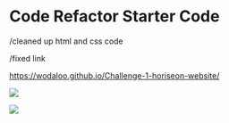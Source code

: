 # Code Refactor Starter Code

/cleaned up html and css code

/fixed link

https://wodaloo.github.io/Challenge-1-horiseon-website/

![](https://user-images.githubusercontent.com/119343529/206602671-12a38e95-91a6-4b7b-9efe-9bca52ab44a9.png)


![](https://user-images.githubusercontent.com/119343529/206602701-be34666b-005f-41b0-86eb-8e23dac0b18d.png)
